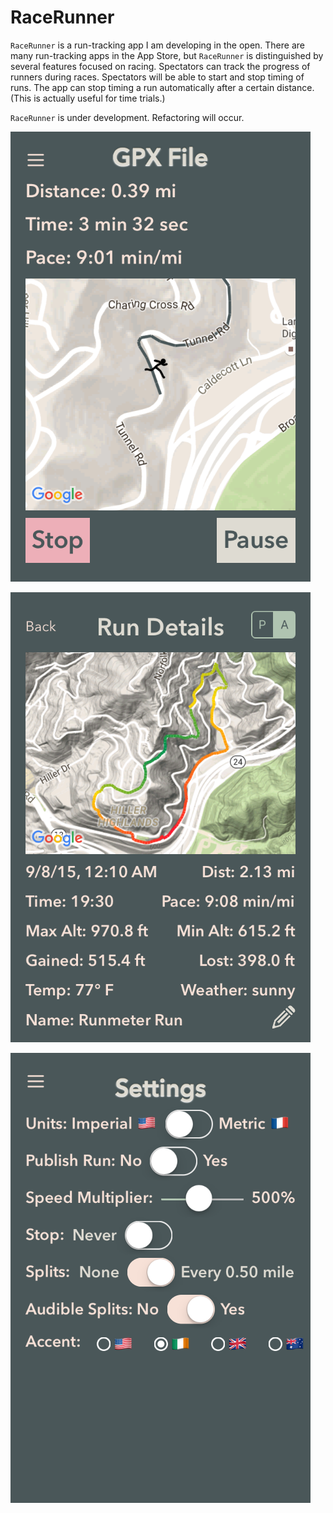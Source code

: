 RaceRunner
===================

`RaceRunner` is a run-tracking app I am developing in the open. There are many run-tracking apps in the App Store, but `RaceRunner` is distinguished by several features focused on racing. Spectators can track the progress of runners during races. Spectators will be able to start and stop timing of runs. The app can stop timing a run automatically after a certain distance. (This is actually useful for time trials.)

`RaceRunner` is under development. Refactoring will occur.

![RaceRunner](RaceRunner2.png "Screenshot")

![RaceRunner](RaceRunner.png "Another Screenshot")

![RaceRunner](RaceRunner3.png "Yet Another Screenshot")
